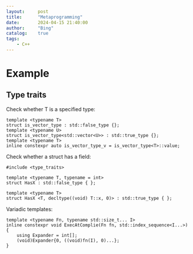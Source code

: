 ```yaml
---
layout:     post
title:      "Metaprogramming"
date:       2024-04-15 21:40:00
author:     "Bing"
catalog:    true
tags:
    - C++
---
```


# Example
## Type traits
Check whether T is a specified type:
```
template <typename T>
struct is_vector_type : std::false_type {};
template <typename U>
struct is_vector_type<std::vector<U>> : std::true_type {};
template <typename T>
inline constexpr auto is_vector_type_v = is_vector_type<T>::value;
```

Check whether a struct has a field:
```
#include <type_traits>

template <typename T, typename = int>
struct HasX : std::false_type { };

template <typename T>
struct HasX <T, decltype((void) T::x, 0)> : std::true_type { };
```

Variadic templates:
```
template <typename Fn, typename std::size_t... I>
inline constexpr void ExecAtComplie(Fn fn, std::index_sequence<I...>) {
    using Expander = int[];
    (void)Expander{0, ((void)fn(I), 0)...};
}
```